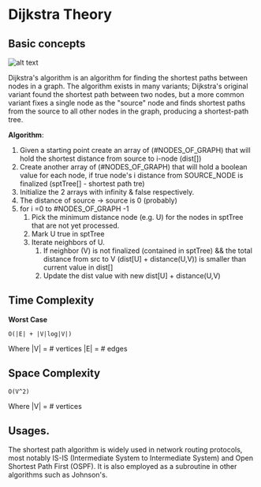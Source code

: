 # Dijkstra Theory

## Basic concepts

![alt text](http://www.geeksforgeeks.org/wp-content/uploads/Fig-11.jpg "Dijkstra")

Dijkstra's algorithm is an algorithm for finding the shortest paths between nodes in a graph.
The algorithm exists in many variants; Dijkstra's original variant found the shortest path between two nodes,
but a more common variant fixes a single node as the "source" node and finds shortest paths from the source to all other nodes in the graph, 
producing a shortest-path tree.

**Algorithm**:
1) Given a starting point create an array of (#NODES_OF_GRAPH) that will hold the shortest distance from source to i-node (dist[])
2) Create another array of (#NODES_OF_GRAPH) that will hold a boolean value for each node, if true node's i distance from SOURCE_NODE
is finalized (sptTree[] - shortest path tre)
3) Initialize the 2 arrays with infinity & false respectively.
4) The distance of source -> source is 0 (probably)
5) for i =0 to #NODES_OF_GRAPH -1
    1) Pick the minimum distance node (e.g. U) for the nodes in sptTree that are not yet processed.
    2) Mark U true in sptTree
    3) Iterate neighbors of U.
        1) If neighbor (V) is not finalized (contained in sptTree) && the total distance from src to V (dist[U] + distance(U,V))
         is smaller than current value in dist[]
        2) Update the dist value with new dist[U] + distance(U,V) 

## Time Complexity

**Worst Case**

`O(|E| + |V|log|V|)`

Where 
|V| = # vertices
|E| = # edges

## Space Complexity

`O(V^2)`

Where 
|V| = # vertices

##  Usages.

The shortest path algorithm is widely used in network routing protocols, most notably IS-IS (Intermediate System to Intermediate System) and Open Shortest Path First (OSPF). 
It is also employed as a subroutine in other algorithms such as Johnson's.




